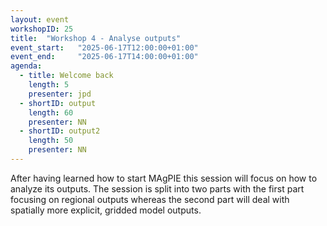```yaml
---
layout: event
workshopID: 25
title:  "Workshop 4 - Analyse outputs"
event_start:   "2025-06-17T12:00:00+01:00"
event_end:     "2025-06-17T14:00:00+01:00"
agenda:
  - title: Welcome back
    length: 5
    presenter: jpd
  - shortID: output
    length: 60
    presenter: NN
  - shortID: output2
    length: 50
    presenter: NN
---
```


After having learned how to start MAgPIE this session will focus on how to analyze its outputs. The session is split into two parts with the first part focusing on regional outputs whereas the second part will deal with spatially more explicit, gridded model outputs.
